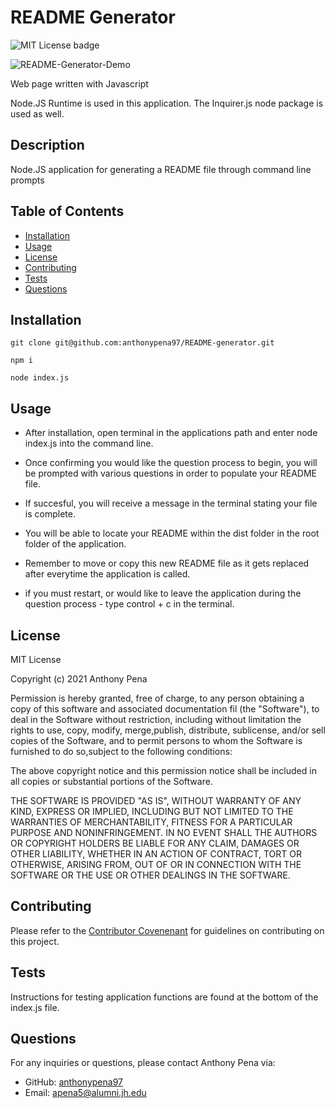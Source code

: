 # README Generator
![MIT License badge](https://img.shields.io/badge/license-MIT_License-green)

![README-Generator-Demo](https://user-images.githubusercontent.com/79285555/131401795-6c4b3038-4b0f-4aaa-8de6-3ab4ffe44a66.gif)

Web page written with Javascript

Node.JS Runtime is used in this application. The Inquirer.js node package is used as well.

 ## Description
 Node.JS application for generating a README file through command line prompts

 ## Table of Contents
 * [Installation](#installation)
 * [Usage](#usage)
 * [License](#license)
 * [Contributing](#contributing)
 * [Tests](#tests)
 * [Questions](#questions)

 ## Installation
  
```console
git clone git@github.com:anthonypena97/README-generator.git
    
npm i
    
node index.js
```

## Usage
- After installation, open terminal in the applications path and enter node index.js into the command line. 

- Once confirming you would like the question process to begin, you will be prompted with various questions in order to populate your README file. 

- If succesful, you will receive a message in the terminal stating your file is complete. 

- You will be able to locate your README within the dist folder in the root folder of the application. 

- Remember to move or copy this new README file as it gets replaced after everytime the application is called. 

- if you must restart, or would like to leave the application during the question process - type control +  c in the terminal.

## License
MIT License
    
Copyright (c) 2021 Anthony Pena

Permission is hereby granted, free of charge, to any person obtaining a copy of this software and associated documentation fil (the "Software"), to deal in the Software without restriction, including without limitation the rights to use, copy, modify, merge,publish, distribute, sublicense, and/or sell copies of the Software, and to permit persons to whom the Software is furnished to do so,subject to the following conditions:
            
 The above copyright notice and this permission notice shall be included in all copies or substantial portions of the Software.
            
THE SOFTWARE IS PROVIDED "AS IS", WITHOUT WARRANTY OF ANY KIND, EXPRESS OR IMPLIED, INCLUDING BUT NOT LIMITED TO THE WARRANTIES OF MERCHANTABILITY, FITNESS FOR A PARTICULAR PURPOSE AND NONINFRINGEMENT. IN NO EVENT SHALL THE AUTHORS OR COPYRIGHT HOLDERS BE LIABLE FOR ANY CLAIM, DAMAGES OR OTHER LIABILITY, WHETHER IN AN ACTION OF CONTRACT, TORT OR OTHERWISE, ARISING FROM, OUT OF OR IN CONNECTION WITH THE SOFTWARE OR THE USE OR OTHER DEALINGS IN THE SOFTWARE.

## Contributing
Please refer to the [Contributor Covenenant](https://www.contributor-covenant.org/) for guidelines on contributing on this project.

## Tests
  
 Instructions for testing application functions are found at the bottom of the index.js file. 

## Questions
For any inquiries or questions, please contact Anthony Pena via:
* GitHub: [anthonypena97](https://github.com/anthonypena97)
* Email: <apena5@alumni.jh.edu>
